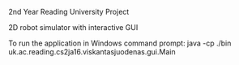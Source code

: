 2nd Year Reading University Project

2D robot simulator with interactive GUI

To run the application in Windows command prompt:
java -cp ./bin uk.ac.reading.cs2ja16.viskantasjuodenas.gui.Main